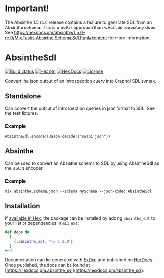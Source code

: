 # Important!
The Absinthe 1.5 rc.0 release contains a feature to generate SDL from an Absinthe schema. This is a better approach than what this repository does. See https://hexdocs.pm/absinthe/1.5.0-rc.0/Mix.Tasks.Absinthe.Schema.Sdl.html#content for more information.

# AbsintheSdl

[![Build Status](https://travis-ci.com/maartenvanvliet/absinthe_sdl.svg?branch=master)](https://travis-ci.com/maartenvanvliet/absinthe_sdl) [![Hex pm](http://img.shields.io/hexpm/v/absinthe_sdl.svg?style=flat)](https://hex.pm/packages/absinthe_sdl) [![Hex Docs](https://img.shields.io/badge/hex-docs-9768d1.svg)](https://hexdocs.pm/absinthe_sdl) [![License](https://img.shields.io/badge/License-MIT-blue.svg)](https://opensource.org/licenses/MIT)

Convert the json output of an introspection query into Graphql SDL syntax.

## Standalone
Can convert the output of introspection queries in json format to SDL. See the test fixtures.

### Example
```
AbsintheSdl.encode!(Jason.decode!("swapi.json"))
```

## Absinthe
Can be used to convert an Absinthe schema to SDL by using AbsintheSdl as the JSON
encoder.

### Example
```
mix absinthe.schema.json --schema MySchema --json-codec AbsintheSdl
```

## Installation

If [available in Hex](https://hex.pm/docs/publish), the package can be installed
by adding `absinthe_sdl` to your list of dependencies in `mix.exs`:

```elixir
def deps do
  [
    {:absinthe_sdl, "~> 1.0.0"}
  ]
end
```

Documentation can be generated with [ExDoc](https://github.com/elixir-lang/ex_doc)
and published on [HexDocs](https://hexdocs.pm). Once published, the docs can
be found at [https://hexdocs.pm/absinthe_sdl](https://hexdocs.pm/absinthe_sdl).

